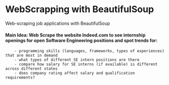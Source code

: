 # WebScrapping with BeautifulSoup
Web-scraping job applications with BeautifulSoup
#### **Main Idea**: Web Scrape the website Indeed.com to see internship openings for open Software Engineering positions and spot trends for:
        - programming skills (languages, frameworks, types of experiences) that are most in demand 
        - what types of different SE intern positions are there
        - compare how salary for SE interns (if available) is different across different states 
        - does company rating affect salary and qualification requirements?
